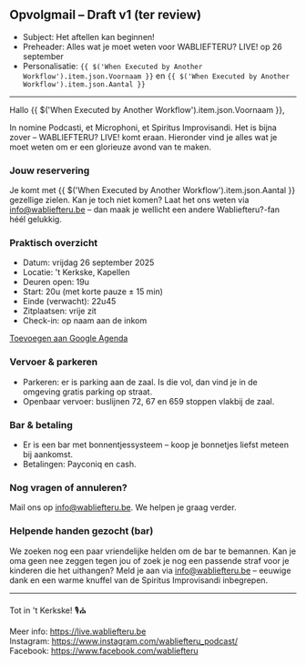 ## Opvolgmail – Draft v1 (ter review)

- Subject: Het aftellen kan beginnen!
- Preheader: Alles wat je moet weten voor WABLIEFTERU? LIVE! op 26 september
- Personalisatie: `{{ $('When Executed by Another Workflow').item.json.Voornaam }}` en `{{ $('When Executed by Another Workflow').item.json.Aantal }}`

---

Hallo {{ $('When Executed by Another Workflow').item.json.Voornaam }},

In nomine Podcasti, et Microphoni, et Spiritus Improvisandi. Het is bijna zover – WABLIEFTERU? LIVE! komt eraan. Hieronder vind je alles wat je moet weten om er een glorieuze avond van te maken.

### Jouw reservering
Je komt met {{ $('When Executed by Another Workflow').item.json.Aantal }} gezellige zielen. Kan je toch niet komen? Laat het ons weten via info@wabliefteru.be – dan maak je wellicht een andere Wabliefteru?-fan héél gelukkig.

### Praktisch overzicht
- Datum: vrijdag 26 september 2025
- Locatie: 't Kerkske, Kapellen
- Deuren open: 19u
- Start: 20u (met korte pauze ± 15 min)
- Einde (verwacht): 22u45
- Zitplaatsen: vrije zit
- Check-in: op naam aan de inkom

[Toevoegen aan Google Agenda](https://calendar.google.com/calendar/render?action=TEMPLATE&text=WABLIEFTERU%3F%20LIVE%21&dates=20250926T173000Z/20250926T210000Z&details=Een%20avond%20van%20bezinning%2C%20verbazing%20en%20verwondering.%20Een%20rite%20van%20het%20absurde%2C%20in%20eerbiedige%20stilte%20die%20telkens%20onderbroken%20zal%20worden%20door%20luid%20gelach%20en%20mogelijk%20licht%20gemompel%20van%20%22Wabliefteru%3F%22&location=%27t%20Kerkske%2C%20Kapellen&sf=true&output=xml)

### Vervoer & parkeren
- Parkeren: er is parking aan de zaal. Is die vol, dan vind je in de omgeving gratis parking op straat.
- Openbaar vervoer: buslijnen 72, 67 en 659 stoppen vlakbij de zaal.

### Bar & betaling
- Er is een bar met bonnentjessysteem – koop je bonnetjes liefst meteen bij aankomst.
- Betalingen: Payconiq en cash.

### Nog vragen of annuleren?
Mail ons op info@wabliefteru.be. We helpen je graag verder.

### Helpende handen gezocht (bar)
We zoeken nog een paar vriendelijke helden om de bar te bemannen. Kan je oma geen nee zeggen tegen jou of zoek je nog een passende straf voor je kinderen die het uithangen? Meld je aan via info@wabliefteru.be – eeuwige dank en een warme knuffel van de Spiritus Improvisandi inbegrepen.

---

Tot in 't Kerkske! 🎙️⛪

Meer info: https://live.wabliefteru.be  
Instagram: https://www.instagram.com/wabliefteru_podcast/  
Facebook: https://www.facebook.com/wabliefteru




